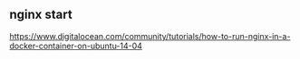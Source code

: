 ## nginx start
https://www.digitalocean.com/community/tutorials/how-to-run-nginx-in-a-docker-container-on-ubuntu-14-04
